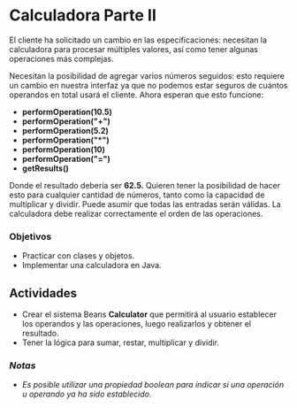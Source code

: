 # Calculadora Parte II

El cliente ha solicitado un cambio en las especificaciones: necesitan la calculadora para procesar múltiples valores, así como tener algunas operaciones más complejas.

Necesitan la posibilidad de agregar varios números seguidos: esto requiere un cambio en nuestra interfaz ya que no podemos estar seguros de cuántos operandos en total usará el cliente. Ahora esperan que esto funcione:

- **performOperation(10.5)**
- **performOperation("+")**
- **performOperation(5.2)**
- **performOperation("\*")**
- **performOperation(10)**
- **performOperation("=")**
- **getResults()**

Donde el resultado debería ser **62.5.** Quieren tener la posibilidad de hacer esto para cualquier cantidad de números, tanto como la capacidad de multiplicar y dividir. Puede asumir que todas las entradas serán válidas. La calculadora debe realizar correctamente el orden de las operaciones.

### Objetivos

- Practicar con clases y objetos.
- Implementar una calculadora en Java.

## Actividades

- Crear el sistema Beans **Calculator** que permitirá al usuario establecer los operandos y las operaciones, luego realizarlos y obtener el resultado.
- Tener la lógica para sumar, restar, multiplicar y dividir.
### *Notas*
- *Es posible utilizar una propiedad boolean para indicar si una operación u operando ya ha sido establecido.*

